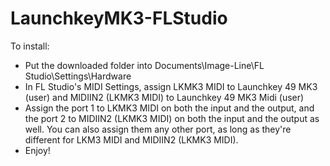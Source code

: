 # LaunchkeyMK3-FLStudio

To install: 
* Put the downloaded folder into Documents\Image-Line\FL Studio\Settings\Hardware
* In FL Studio's MIDI Settings, assign LKMK3 MIDI to Launchkey 49 MK3 (user) and MIDIIN2 (LKMK3 MIDI) to Launchkey 49 MK3 Midi (user)
* Assign the port 1 to LKMK3 MIDI on both the input and the output, and the port 2 to MIDIIN2 (LKMK3 MIDI) on both the input and the output as well. You can also assign them any other port, as long as they're different for LKM3 MIDI and MIDIIN2 (LKMK3 MIDI).
* Enjoy!
